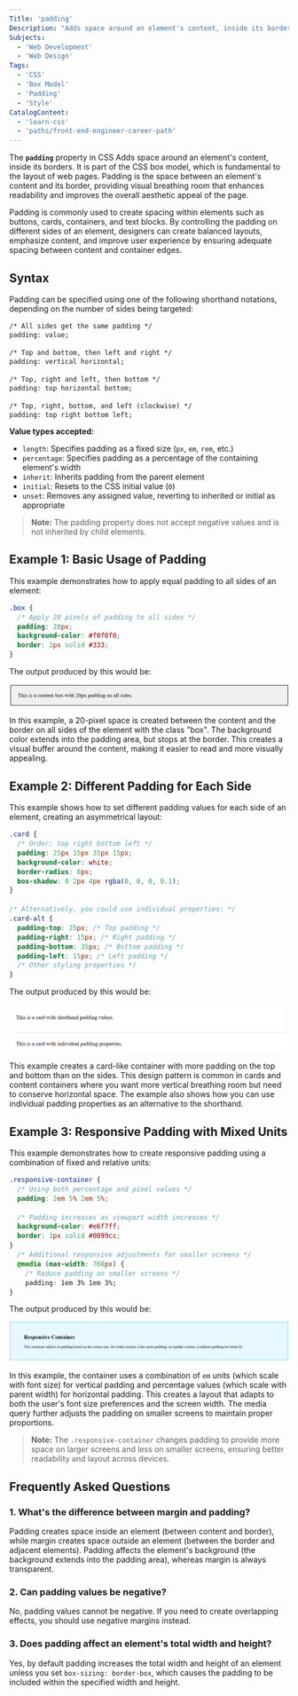 ```yaml
---
Title: 'padding'
Description: "Adds space around an element's content, inside its borders."
Subjects:
  - 'Web Development'
  - 'Web Design'
Tags:
  - 'CSS'
  - 'Box Model'
  - 'Padding'
  - 'Style'
CatalogContent:
  - 'learn-css'
  - 'paths/front-end-engineer-career-path'
---
```


The **`padding`** property in CSS Adds  space around an element's content, inside its borders. It is part of the CSS box model, which is fundamental to the layout of web pages. Padding is the space between an element's content and its border, providing visual breathing room that enhances readability and improves the overall aesthetic appeal of the page.

Padding is commonly used to create spacing within elements such as buttons, cards, containers, and text blocks. By controlling the padding on different sides of an element, designers can create balanced layouts, emphasize content, and improve user experience by ensuring adequate spacing between content and container edges.

## Syntax

Padding can be specified using one of the following shorthand notations, depending on the number of sides being targeted:

```pseudo
/* All sides get the same padding */
padding: value;

/* Top and bottom, then left and right */
padding: vertical horizontal;

/* Top, right and left, then bottom */
padding: top horizontal bottom;

/* Top, right, bottom, and left (clockwise) */
padding: top right bottom left;
```


**Value types accepted:**

- `length`: Specifies padding as a fixed size (`px`, `em`, `rem`, etc.)
- `percentage`: Specifies padding as a percentage of the containing element's width
- `inherit`: Inherits padding from the parent element
- `initial`: Resets to the CSS initial value (`0`)
- `unset`: Removes any assigned value, reverting to inherited or initial as appropriate

> **Note:** The padding property does not accept negative values and is not inherited by child elements.

## Example 1: Basic Usage of Padding

This example demonstrates how to apply equal padding to all sides of an element:

```css
.box {
  /* Apply 20 pixels of padding to all sides */
  padding: 20px;
  background-color: #f0f0f0;
  border: 2px solid #333;
}
```

The output produced by this would be:

![Box with equal padding on all sides, light gray background, and solid border](https://raw.githubusercontent.com/Codecademy/docs/main/media/css-padding-output-1.png)

In this example, a 20-pixel space is created between the content and the border on all sides of the element with the class "box". The background color extends into the padding area, but stops at the border. This creates a visual buffer around the content, making it easier to read and more visually appealing.

## Example 2: Different Padding for Each Side

This example shows how to set different padding values for each side of an element, creating an asymmetrical layout:

```css
.card {
  /* Order: top right bottom left */
  padding: 25px 15px 35px 15px;
  background-color: white;
  border-radius: 8px;
  box-shadow: 0 2px 4px rgba(0, 0, 0, 0.1);
}

/* Alternatively, you could use individual properties: */
.card-alt {
  padding-top: 25px; /* Top padding */
  padding-right: 15px; /* Right padding */
  padding-bottom: 35px; /* Bottom padding */
  padding-left: 15px; /* Left padding */
  /* Other styling properties */
}
```

The output produced by this would be:

![Card with asymmetric padding, white background, rounded corners, and subtle shadow](https://raw.githubusercontent.com/Codecademy/docs/main/media/css-padding-output-2.png)

This example creates a card-like container with more padding on the top and bottom than on the sides. This design pattern is common in cards and content containers where you want more vertical breathing room but need to conserve horizontal space. The example also shows how you can use individual padding properties as an alternative to the shorthand.

## Example 3: Responsive Padding with Mixed Units

This example demonstrates how to create responsive padding using a combination of fixed and relative units:

```css
.responsive-container {
  /* Using both percentage and pixel values */
  padding: 2em 5% 2em 5%;

  /* Padding increases as viewport width increases */
  background-color: #e6f7ff;
  border: 1px solid #0099cc;
}
  /* Additional responsive adjustments for smaller screens */
  @media (max-width: 768px) {
    /* Reduce padding on smaller screens */
    padding: 1em 3% 1em 3%;
}
```

The output produced by this would be:

![Responsive container with padding that adjusts for screen size, light blue background, and blue border](https://raw.githubusercontent.com/Codecademy/docs/main/media/css-padding-output-3.png)

In this example, the container uses a combination of `em` units (which scale with font size) for vertical padding and percentage values (which scale with parent width) for horizontal padding. This creates a layout that adapts to both the user's font size preferences and the screen width. The media query further adjusts the padding on smaller screens to maintain proper proportions.

> **Note:** The `.responsive-container` changes padding to provide more space on larger screens and less on smaller screens, ensuring better readability and layout across devices.

## Frequently Asked Questions

### 1. What's the difference between margin and padding?

Padding creates space inside an element (between content and border), while margin creates space outside an element (between the border and adjacent elements). Padding affects the element's background (the background extends into the padding area), whereas margin is always transparent.

### 2. Can padding values be negative?

No, padding values cannot be negative. If you need to create overlapping effects, you should use negative margins instead.

### 3. Does padding affect an element's total width and height?

Yes, by default padding increases the total width and height of an element unless you set `box-sizing: border-box`, which causes the padding to be included within the specified width and height.
